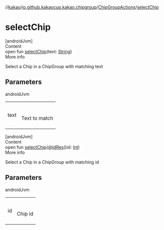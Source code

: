 //[kakao](../../../index.md)/[io.github.kakaocup.kakao.chipgroup](../index.md)/[ChipGroupActions](index.md)/[selectChip](select-chip.md)



# selectChip  
[androidJvm]  
Content  
open fun [selectChip](select-chip.md)(text: [String](https://kotlinlang.org/api/latest/jvm/stdlib/kotlin/-string/index.html))  
More info  


Select a Chip in a ChipGroup with matching text



## Parameters  
  
androidJvm  
  
| | |
|---|---|
| <a name="io.github.kakaocup.kakao.chipgroup/ChipGroupActions/selectChip/#kotlin.String/PointingToDeclaration/"></a>text| <a name="io.github.kakaocup.kakao.chipgroup/ChipGroupActions/selectChip/#kotlin.String/PointingToDeclaration/"></a><br><br>Text to match<br><br>|
  
  


[androidJvm]  
Content  
open fun [selectChip](select-chip.md)(@[IdRes](https://developer.android.com/reference/kotlin/androidx/annotation/IdRes.html)()id: [Int](https://kotlinlang.org/api/latest/jvm/stdlib/kotlin/-int/index.html))  
More info  


Select a Chip in a ChipGroup with matching id



## Parameters  
  
androidJvm  
  
| | |
|---|---|
| <a name="io.github.kakaocup.kakao.chipgroup/ChipGroupActions/selectChip/#kotlin.Int/PointingToDeclaration/"></a>id| <a name="io.github.kakaocup.kakao.chipgroup/ChipGroupActions/selectChip/#kotlin.Int/PointingToDeclaration/"></a><br><br>Chip id<br><br>|
  
  



